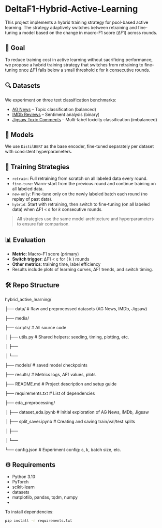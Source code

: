 # DeltaF1-Hybrid-Active-Learning

This project implements a hybrid training strategy for pool-based active learning. The strategy adaptively switches between retraining and fine-tuning a model based on the change in macro-F1 score (ΔF1) across rounds.

## 🌟 Goal

To reduce training cost in active learning without sacrificing performance, we propose a hybrid training strategy that switches from retraining to fine-tuning once ΔF1 falls below a small threshold ε for k consecutive rounds.

## 🔍 Datasets

We experiment on three text classification benchmarks:

- [AG News](https://huggingface.co/datasets/ag_news) – Topic classification (balanced)
- [IMDb Reviews](https://huggingface.co/datasets/imdb) – Sentiment analysis (binary)
- [Jigsaw Toxic Comments](https://www.kaggle.com/c/jigsaw-toxic-comment-classification-challenge) – Multi-label toxicity classification (imbalanced)

## 🧠 Models

We use `DistilBERT` as the base encoder, fine-tuned separately per dataset with consistent hyperparameters.

## 🔁 Training Strategies

* `retrain`: Full retraining from scratch on all labeled data every round.
* `fine-tune`: Warm-start from the previous round and continue training on all labeled data.
* `new-only`: Fine-tune only on the newly labeled batch each round (no replay of past data).
* `hybrid`: Start with retraining, then switch to fine-tuning (on all labeled data) when ΔF1 < ε for $k$ consecutive rounds.

> All strategies use the same model architecture and hyperparameters to ensure fair comparison.

## 📊 Evaluation

- **Metric**: Macro-F1 score (primary)
- **Switch trigger**: ΔF1 < ε  for \( k \) rounds  
- **Other metrics**: training time, label efficiency  
- Results include plots of learning curves, ΔF1 trends, and switch timing.

## 🛠 Repo Structure
hybrid_active_learning/

├── data/                 # Raw and preprocessed datasets (AG News, IMDb, Jigsaw)

├── media/

├── scripts/              # All source code

│   ├── utils.py              # Shared helpers: seeding, timing, plotting, etc.

│   ├── 

│   └── 

├── models/              # saved model checkpoints

├── results/             # Metrics logs, ΔF1 values, plots

├── README.md            # Project description and setup guide

├── requirements.txt     # List of dependencies

├── eda_preprocessing/

│   ├── dataset_eda.ipynb  # Initial exploration of AG News, IMDb, Jigsaw

│   ├── split_saver.ipynb # Creating and saving train/val/test splits

│   ├── 

│   └── 

└── config.json          # Experiment config: ε, k, batch size, etc.



## ⚙️ Requirements

- Python 3.10
- PyTorch
- scikit-learn
- datasets
- matplotlib, pandas, tqdm, numpy
- 

To install dependencies:

```bash
pip install -r requirements.txt
